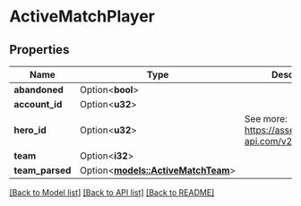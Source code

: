 # ActiveMatchPlayer

## Properties

Name | Type | Description | Notes
------------ | ------------- | ------------- | -------------
**abandoned** | Option<**bool**> |  | [optional]
**account_id** | Option<**u32**> |  | [optional]
**hero_id** | Option<**u32**> | See more: <https://assets.deadlock-api.com/v2/heroes> | [optional]
**team** | Option<**i32**> |  | [optional]
**team_parsed** | Option<[**models::ActiveMatchTeam**](ActiveMatchTeam.md)> |  | [optional]

[[Back to Model list]](../README.md#documentation-for-models) [[Back to API list]](../README.md#documentation-for-api-endpoints) [[Back to README]](../README.md)


